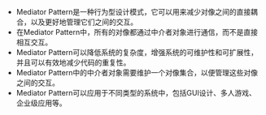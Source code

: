 

- Mediator Pattern是一种行为型设计模式，它可以用来减少对像之间的直接耦合，以及更好地管理它们之间的交互。
- 在Mediator Pattern中，所有的对像都通过中介者对象进行通信，而不是直接相互交互。
- Mediator Pattern可以降低系统的复杂度，增强系统的可维护性和可扩展性，并且可以有效地减少代码的重复性。
- Mediator Pattern中的中介者对象需要维护一个对像集合，以便管理这些对像之间的交互。
- Mediator Pattern可以应用于不同类型的系统中，包括GUI设计、多人游戏、企业级应用等。